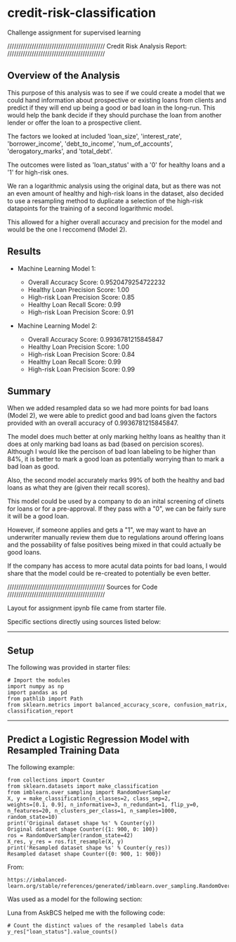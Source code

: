 # credit-risk-classification
Challenge assignment for supervised learning

////////////////////////////////////////////
Credit Risk Analysis Report:
////////////////////////////////////////////

## Overview of the Analysis

  This purpose of this analysis was to see if we could create a model that we could hand information 
  about prospective or existing loans from clients and predict if they will end up being a good or bad loan 
  in the long-run. This would help the bank decide if they should purchase the loan from another lender or 
  offer the loan to a prospective client.
  
  The factors we looked at included 'loan_size', 'interest_rate', 'borrower_income', 'debt_to_income',
  'num_of_accounts', 'derogatory_marks', and 'total_debt'.

  The outcomes were listed as 'loan_status' with a '0' for healthy loans and a '1' for high-risk ones. 

  We ran a logarithmic analysis using the original data, but as there was not an even amount of healthy and high-risk 
  loans in the dataset, also decided to use a resampling method to duplicate a selection of the high-risk
  datapoints for the training of a second logarithmic model.

  This allowed for a higher overall accuracy and precision for the model and would be the one I reccomend 
  (Model 2).

## Results

* Machine Learning Model 1:
  * Overall Accuracy Score: 0.9520479254722232
  * Healthy Loan Precision Score: 1.00
  * High-risk Loan Precision Score: 0.85
  * Healthy Loan Recall Score: 0.99
  * High-risk Loan Precision Score: 0.91



* Machine Learning Model 2:
  * Overall Accuracy Score: 0.9936781215845847
  * Healthy Loan Precision Score: 1.00 
  * High-risk Loan Precision Score: 0.84
  * Healthy Loan Recall Score: 0.99
  * High-risk Loan Precision Score: 0.99

## Summary

When we added resampled data so we had more points for bad loans (Model 2), we were able to predict good and bad loans given the factors provided with an overall accuracy of 0.9936781215845847.

The model does much better at only marking helthy loans as healthy than it does at only marking bad loans as bad (based on percision scores). Although I would like the percison of bad loan labeling to be higher than 84%, it is better to mark a good loan as potentially worrying than to mark a bad loan as good.

Also, the second model accurately marks 99% of both the healthy and bad loans as what they are (given their recall scores). 

This model could be used by a company to do an inital screening of clinets for loans or for a pre-approval. If they pass with a "0", we can be fairly sure it will be a good loan.

However, if someone applies and gets a "1", we may want to have an underwriter manually review them due to regulations around offering loans and the possability of false positives being mixed in that could actually be good loans.

If the company has access to more acutal data points for bad loans, I would share that the model could be re-created to potentially be even better.


////////////////////////////////////////////
Sources for Code
////////////////////////////////////////////

Layout for assignment ipynb file came from starter file.

Specific sections directly using sources listed below:

--------------------------------------------------
Setup 
--------------------------------------------------

The following was provided in starter files:

    # Import the modules
    import numpy as np
    import pandas as pd
    from pathlib import Path
    from sklearn.metrics import balanced_accuracy_score, confusion_matrix, classification_report

--------------------------------------------------
Predict a Logistic Regression Model with Resampled Training Data
--------------------------------------------------

The following example:

    from collections import Counter
    from sklearn.datasets import make_classification
    from imblearn.over_sampling import RandomOverSampler
    X, y = make_classification(n_classes=2, class_sep=2,
    weights=[0.1, 0.9], n_informative=3, n_redundant=1, flip_y=0,
    n_features=20, n_clusters_per_class=1, n_samples=1000, random_state=10)
    print('Original dataset shape %s' % Counter(y))
    Original dataset shape Counter({1: 900, 0: 100})
    ros = RandomOverSampler(random_state=42)
    X_res, y_res = ros.fit_resample(X, y)
    print('Resampled dataset shape %s' % Counter(y_res))
    Resampled dataset shape Counter({0: 900, 1: 900})

From:
    
    https://imbalanced-learn.org/stable/references/generated/imblearn.over_sampling.RandomOverSampler.html

Was used as a model for the following section:


Luna from AskBCS helped me with the following code:

    # Count the distinct values of the resampled labels data
    y_res["loan_status"].value_counts()
